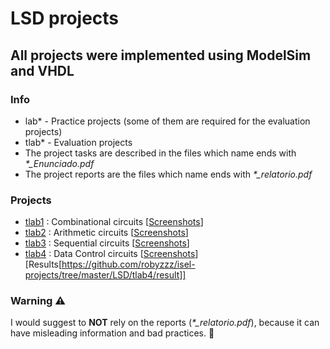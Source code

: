 # LSD projects
## All projects were implemented using ModelSim and VHDL

### Info
* lab* - Practice projects (some of them are required for the evaluation projects)
* tlab* - Evaluation projects
* The project tasks are described in the files which name ends with <i>*_Enunciado.pdf</i>
* The project reports are the files which name ends with <i>*_relatorio.pdf</i>

### Projects
* [tlab1](https://github.com/robyzzz/isel-projects/tree/master/LSD/tlab1/) : Combinational circuits [[Screenshots](https://github.com/awyxx/isel-projects/tree/master/LSD/tlab1/screenshots)]
* [tlab2](https://github.com/robyzzz/isel-projects/tree/master/LSD/tlab2/) : Arithmetic circuits [[Screenshots](https://github.com/awyxx/isel-projects/tree/master/LSD/tlab2/screenshots)]
* [tlab3](https://github.com/robyzzz/isel-projects/tree/master/LSD/tlab3/) : Sequential circuits [[Screenshots](https://github.com/awyxx/isel-projects/tree/master/LSD/tlab3/screenshots)]
* [tlab4](https://github.com/robyzzz/isel-projects/tree/master/LSD/tlab4/) : Data Control circuits [[Screenshots](https://github.com/awyxx/isel-projects/tree/master/LSD/tlab4/screenshots)] [Results[https://github.com/robyzzz/isel-projects/tree/master/LSD/tlab4/result]]

### Warning ⚠️
I would suggest to <b>NOT</b> rely on the reports (<i>*_relatorio.pdf</i>), because it can have misleading information and bad practices. :rofl:
